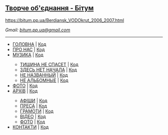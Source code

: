 <!-- 
Country: Ukraine
City: Olexandriya - Zaporizhzhya
Web Developer: Dovgal Dima 
Web Site: dovgaldima.pp.ua
-->

<h2>
    <a href='https://bitum.pp.ua/'>
      Творче об'єднання - Бітум
    </a>
</h2>

https://bitum.pp.ua/Berdiansk_VODOkrut_2006_2007.html

<i> Gmail: bitum.pp.ua@gmail.com </i>
<!-- 
Password: ddf110986 
-->
<hr>

<nav>
    <ul><li><a href="https://bitum.pp.ua/index.html">ГОЛОВНА</a> | <a href="https://github.com/Dmitriy-1986/Bitum-web-project/blob/master/index.html">Код</a></li>         <li><a href="https://bitum.pp.ua/about-us.html">ПРО НАС</a> | <a href="https://github.com/Dmitriy-1986/Bitum-web-project/blob/master/about-us.html">Код</a></li>
        <li><a href="https://bitum.pp.ua/music.html">МУЗИКА</a> | <a href="https://github.com/Dmitriy-1986/Bitum-web-project/blob/master/music.html">Код</a></li>
            <ul>
                <li><a href="https://bitum.pp.ua/tishina-ne-spaset.html">ТИШИНА НЕ СПАСЕТ</a> | <a href="https://github.com/Dmitriy-1986/Bitum-web-project/blob/master/tishina-ne-spaset.html">Код</a> </li>
                <li><a href="https://bitum.pp.ua/zdes-net-nachala.html">ЗДЕСЬ НЕТ НАЧАЛА</a> | <a href="https://github.com/Dmitriy-1986/Bitum-web-project/blob/master/zdes-net-nachala.html">Код</a> </li>
                <li><a href="https://bitum.pp.ua/ne-nazvannyy.html">НЕ НАЗВАННЫЙ</a> | <a href="https://github.com/Dmitriy-1986/Bitum-web-project/blob/master/ne-nazvannyy.html">Код</a> </li>
                <li><a href="https://bitum.pp.ua/ne-albomnyye.html">НЕ АЛЬБОМНЫЕ</a> | <a href="https://github.com/Dmitriy-1986/Bitum-web-project/blob/master/ne-albomnyye.html">Код</a> </li>
            </ul>
        <li><a href="https://bitum.pp.ua/gallery.html">ФОТО</a> | <a href="https://github.com/Dmitriy-1986/Bitum-web-project/blob/master/gallery.html">Код</a> </li>
        <li><a href="https://bitum.pp.ua/archive.html">АРХІВ</a> | <a href="https://github.com/Dmitriy-1986/Bitum-web-project/blob/master/archive.html">Код</a> </li>
             <ul>
                <li><a href="https://bitum.pp.ua/katehoriia-afishy.html">АФІШИ</a> | <a href="https://github.com/Dmitriy-1986/Bitum-web-project/blob/master/katehoriia-afishy.html">Код</a> </li>
                <li><a href="https://bitum.pp.ua/katehoriia-presy.html">ПРЕСА</a> | <a href="https://github.com/Dmitriy-1986/Bitum-web-project/blob/master/katehoriia-presy.html">Код</a> </li>
                <li><a href="https://bitum.pp.ua/katehoriia-hramoty.html">ГРАМОТИ</a> | <a href="https://github.com/Dmitriy-1986/Bitum-web-project/blob/master/katehoriia-hramoty.html">Код</a> </li>
                <li><a href="https://bitum.pp.ua/katehoriia-video.html">ВІДЕО</a> | <a href="https://github.com/Dmitriy-1986/Bitum-web-project/blob/master/katehoriia-video.html">Код</a> </li>
                <li><a href="https://bitum.pp.ua/katehoriia-photo.html">ФОТО</a> | <a href="https://github.com/Dmitriy-1986/Bitum-web-project/blob/master/katehoriia-photo.html">Код</a> </li>
            </ul>
        <li><a href="https://bitum.pp.ua/contacts.html">КОНТАКТИ</a> | <a href="https://github.com/Dmitriy-1986/Bitum-web-project/blob/master/contacts.html">Код</a> </li>
    </ul>
</nav>
